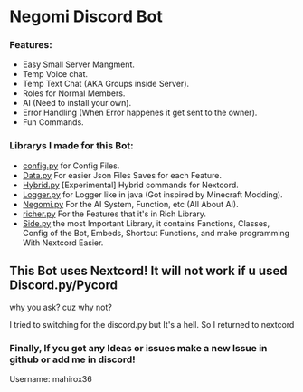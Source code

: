 # Negomi Discord Bot

### Features:

- Easy Small Server Mangment.
- Temp Voice chat.
- Temp Text Chat (AKA Groups inside Server).
- Roles for Normal Members.
- AI (Need to install your own).
- Error Handling (When Error happenes it get sent to the owner).
- Fun Commands.

### Librarys I made for this Bot:

- [config.py](https://github.com/mahirox36/Negomi/blob/main/Lib/config.py) for Config Files.
- [Data.py](https://github.com/mahirox36/Negomi/blob/main/Lib/Data.py) For easier Json Files Saves for each Feature.
- [Hybrid.py](https://github.com/mahirox36/Negomi/blob/main/Lib/Hybrid.py) [Experimental] Hybrid commands for Nextcord.
- [Logger.py](https://github.com/mahirox36/Negomi/blob/main/Lib/Logger.py) for Logger like in java (Got inspired by Minecraft Modding).
- [Negomi.py](https://github.com/mahirox36/Negomi/blob/main/Lib/Negomi.py) For the AI System, Function, etc (All About AI).
- [richer.py](https://github.com/mahirox36/Negomi/blob/main/Lib/richer.py) For the Features that it's in Rich Library.
- [Side.py](https://github.com/mahirox36/Negomi/blob/main/Lib/Side.py) the most Important Library, it contains Fanctions, Classes, Config of the Bot, Embeds, Shortcut Functions, and make programming With Nextcord Easier.

## This Bot uses Nextcord! It will not work if u used Discord.py/Pycord

why you ask? cuz why not?

I tried to switching for the discord.py but It's a hell. So I returned to nextcord

### Finally, If you got any Ideas or issues make a new Issue in github or add me in discord!

Username: mahirox36
